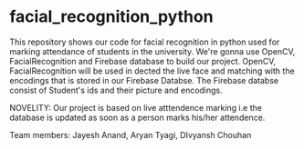 # facial_recognition_python
This repository shows our code for facial recognition in python used for marking attendance of students in the university. 
We're gonna use OpenCV, FacialRecognition and Firebase database to build our project.
OpenCV, FacialRecognition will be used in dected the live face and matching with the encodings that is stored in our Firebase Databse.
The Firebase databse consist of Student's ids and their picture and encodings.

NOVELITY: Our project is based on live atttendence marking i.e the database is updated as soon as a person marks his/her attendence. 

Team members: Jayesh Anand, Aryan Tyagi, DIvyansh Chouhan
